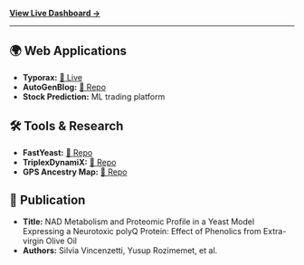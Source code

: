 

**[View Live Dashboard →](https://yusuprozimemet.github.io/Yusuprozimemet/)**


---

## 🌍 Web Applications
- **Typorax:** [🔗 Live](https://typorax.onrender.com)
- **AutoGenBlog:**  [🔗 Repo](https://github.com/Yusuprozimemet/autogenblog)
- **Stock Prediction:** ML trading platform

## 🛠️ Tools & Research
- **FastYeast:** [🔗 Repo](https://github.com/Yusuprozimemet/FastYeast)
- **TriplexDynamiX:** [🔗 Repo](https://github.com/Yusuprozimemet/TriplexDynamiX)
- **GPS Ancestry Map:** [🔗 Repo](https://github.com/Yusuprozimemet/GPS_Ancestry_Migration_Map)

## 📜 Publication
- **Title:** NAD Metabolism and Proteomic Profile in a Yeast Model Expressing a Neurotoxic polyQ Protein: Effect of Phenolics from Extra-virgin Olive Oil
- **Authors:** Silvia Vincenzetti, Yusup Rozimemet, et al.


